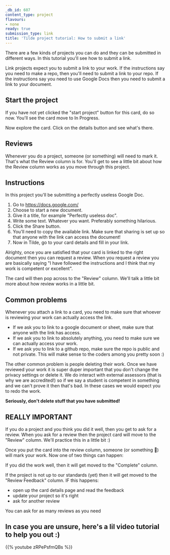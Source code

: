 ```yaml
---
_db_id: 607
content_type: project
flavours:
- none
ready: true
submission_type: link
title: 'Tilde project tutorial: How to submit a link'
---
```


There are a few kinds of projects you can do and they can be submitted in different ways. In this tutorial you'll see how to submit a link.

Link projects expect you to submit a link to your work. If the instructions say you need to make a repo, then you'll need to submit a link to your repo. If the instructions say you need to use Google Docs then you need to submit a link to your document.

## Start the project

If you have not yet clicked the "start project" button for this card, do so now. You'll see the card move to In Progress.

Now explore the card. Click on the details button and see what's there.

## Reviews

Whenever you do a project, someone (or something) will need to mark it. That's what the Review column is for. You'll get to see a little bit about how the Review column works as you move through this project.

## Instructions

In this project you'll be submitting a perfectly useless Google Doc.

1. Go to https://docs.google.com/
2. Choose to start a new document.
3. Give it a title, for example "Perfectly useless doc".
4. Write some text. Whatever you want. Preferably something hilarious.
5. Click the Share button.
6. You'll need to copy the available link. Make sure that sharing is set up so that anyone with the link can access the document!
7. Now in Tilde, go to your card details and fill in your link.

Alrighty, once you are satisfied that your card is linked to the right document then you can request a review. When you request a review you are basically saying "I have followed the instructions and I think that my work is competent or excellent".

The card will then pop across to the "Review" column. We'll talk a little bit more about how review works in a little bit.

## Common problems

Whenever you attach a link to a card, you need to make sure that whoever is reviewing your work can actually access the link.

- If we ask you to link to a google document or sheet, make sure that anyone with the link has access.
- If we ask you to link to absolutely anything, you need to make sure we can actually access your work.
- If we ask you to link to a github repo, make sure the repo is public and not private. This will make sense to the coders among you pretty soon :)

The other common problem is people deleting their work. Once we have reviewed your work it is super duper important that you don't change the privacy settings or delete it. We do interact with external assessors (that is why we are accredited!) so if we say a student is competent in something and we can't prove it then that's bad. In these cases we would expect you to redo the work.

**Seriously, don't delete stuff that you have submitted!**


## REALLY IMPORTANT

If you do a project and you think you did it well, then you get to ask for a review. When you ask for a review then the project card will move to the "Review" column. We'll practice this in a little bit :)

Once you put the card into the review column, someone (or something 🤖) will mark your work. Now one of two things can happen:

If you did the work well, then it will get moved to the "Complete" column.

If the project is not up to our standards (yet) then it will get moved to the "Review Feedback" column. IF this happens:
- open up the card details page and read the feedback
- update your project so it's right
- ask for another review

You can ask for as many reviews as you need


## In case you are unsure, here's a lil video tutorial to help you out :)

{{% youtube zRPePsfmQBs %}}

